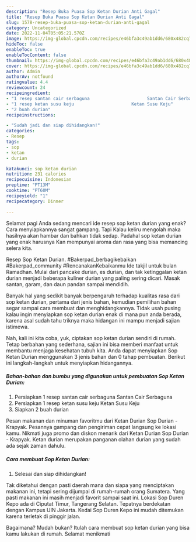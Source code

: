 ```yaml
---
description: "Resep Buka Puasa Sop Ketan Durian Anti Gagal"
title: "Resep Buka Puasa Sop Ketan Durian Anti Gagal"
slug: 1578-resep-buka-puasa-sop-ketan-durian-anti-gagal
category: Uncategorized
date: 2022-11-04T05:05:21.570Z
image: https://img-global.cpcdn.com/recipes/e46bfa3c49ab1dd6/680x482cq70/sop-ketan-durian-foto-resep-utama.jpg
hideToc: false
enableToc: true
enableTocContent: false
thumbnail: https://img-global.cpcdn.com/recipes/e46bfa3c49ab1dd6/680x482cq70/sop-ketan-durian-foto-resep-utama.jpg
cover: https://img-global.cpcdn.com/recipes/e46bfa3c49ab1dd6/680x482cq70/sop-ketan-durian-foto-resep-utama.jpg
author: Admin
authorAv: notfound
ratingvalue: 4.4
reviewcount: 24
recipeingredient:
- "1 resep santan cair serbaguna                      Santan Cair Serbaguna"
- "1 resep ketan susu keju                      Ketan Susu Keju"
- "2 buah durian"
recipeinstructions:

- "Sudah jadi dan siap dihidangkan!"
categories:
- Resep
tags:
- sop
- ketan
- durian

katakunci: sop ketan durian 
nutrition: 231 calories
recipecuisine: Indonesian
preptime: "PT13M"
cooktime: "PT60M"
recipeyield: "1"
recipecategory: Dinner

---
```



Selamat pagi Anda sedang mencari ide resep sop ketan durian yang enak? Cara menyiapkannya sangat gampang. Tapi Kalau keliru mengolah maka hasilnya akan hambar dan bahkan tidak sedap. Padahal sop ketan durian yang enak harusnya Kan mempunyai aroma dan rasa yang bisa memancing selera kita.


Resep Sop Ketan Durian. #Bakerpad_berbagikebaikan #Bakerpad_community #RencanakanKebaikanmu Ide takjil untuk bulan Ramadhan. Mulai dari pancake durian, es durian, dan tak ketinggalan ketan durian menjadi beberapa kuliner durian yang paling sering dicari. Masak santan, garam, dan daun pandan sampai mendidih.

Banyak hal yang sedikit banyak berpengaruh terhadap kualitas rasa dari sop ketan durian, pertama dari jenis bahan, kemudian pemilihan bahan segar sampai cara membuat dan menghidangkannya. Tidak usah pusing kalau ingin menyiapkan sop ketan durian enak di mana pun anda berada, karena asal sudah tahu triknya maka hidangan ini mampu menjadi sajian istimewa.


Nah, kali ini kita coba, yuk, ciptakan sop ketan durian sendiri di rumah. Tetap berbahan yang sederhana, sajian ini bisa memberi manfaat untuk membantu menjaga kesehatan tubuh kita. Anda dapat menyiapkan Sop Ketan Durian menggunakan 3 jenis bahan dan 0 tahap pembuatan. Berikut ini langkah-langkah untuk menyiapkan hidangannya.

<!--inarticleads1-->

##### Bahan-bahan dan bumbu yang digunakan untuk pembuatan Sop Ketan Durian:

1. Persiapkan 1 resep santan cair serbaguna                      Santan Cair Serbaguna
1. Persiapkan 1 resep ketan susu keju                      Ketan Susu Keju
1. Siapkan 2 buah durian


Pesan makanan dan minuman favoritmu dari Ketan Durian Sop Durian - Krapyak. Pesannya gampang dan pengiriman cepat langsung ke lokasi kamu. Nikmati juga promo dan diskon menarik dari Ketan Durian Sop Durian - Krapyak. Ketan durian merupakan panganan olahan durian yang sudah ada sejak zaman dahulu. 

<!--inarticleads2-->

##### Cara membuat Sop Ketan Durian:


1. Selesai dan siap dihidangkan!

Tak diketahui dengan pasti daerah mana dan siapa yang menciptakan makanan ini, tetapi sering dijumpai di rumah-rumah orang Sumatera. Yang pasti makanan ini masih menjadi favorit sampai saat ini. Lokasi Sop Duren Kepo ada di Ciputat Timur, Tangerang Selatan. Tepatnya berdekatan dengan Kampus UIN Jakarta. Kedai Sop Duren Kepo ini mudah ditemukan karena terletak di pinggir jalan. 

Bagaimana? Mudah bukan? Itulah cara membuat sop ketan durian yang bisa kamu lakukan di rumah. Selamat menikmati
